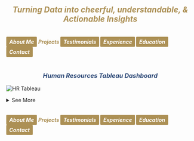 ## ***<center><span style="color:#ac9055">Turning Data into cheerful, understandable, & Actionable Insights</span></center>***
<br>
<strong><em>
<a href="https://hend-a-ghafour.github.io" style="display:inline-block; padding:5px 8px; color:white; background-color:#ac9055; text-align:center; text-decoration:none; border-radius:2px;"> About Me </a>
<span style="color:#ac9055"> Projects </span>
<a href="https://hend-a-ghafour.github.io/Testimonials" style="display:inline-block; padding:5px 8px; color:white; background-color:#ac9055; text-align:center; text-decoration:none; border-radius:2px;"> Testimonials </a>
<a href="https://hend-a-ghafour.github.io/Experience" style="display:inline-block; padding:5px 8px; color:white; background-color:#ac9055; text-align:center; text-decoration:none; border-radius:2px;"> Experience </a>
<a href="https://hend-a-ghafour.github.io/Certifications" style="display:inline-block; padding:5px 8px; color:white; background-color:#ac9055; text-align:center; text-decoration:none; border-radius:2px;"> Education </a>
<a href="https://hend-a-ghafour.github.io/Contact" style="display:inline-block; padding:5px 8px; color:white; background-color:#ac9055; text-align:center; text-decoration:none; border-radius:2px;"> Contact </a>
</em></strong>
<br><br>

### ***<center><span style="color:#284574"> Human Resources Tableau Dashboard</span></center>***
![HR Tableau](https://hend-a-ghafour.github.io/Media/HR.jpg)
<details>
  <summary>See More</summary>
  
<h4> <em><span style="color:#ac9055"> Overview: </span></em></h4>
<center> Created a comprehensive Tableau dashboard to analyze employee data, gaining insights into workforce aspects, including demographics, hiring and termination trends, and salary distributions. This analysis aimed to understand employee characteristics, department-specific trends, and performance evaluations to drive data-informed decisions.</center> <br><br><br>

<h4> <em><span style="color:#ac9055"> Tools & Techniques </span></em></h4>
<em><strong><span style="color:#808080"> Tableau </span></strong></em> for calculations, data visualization and interactive dashboards.
<br><br><br>

<h4> <em><span style="color:#ac9055"> Roles & Responsibilities </span></em></h4>
  <li> <strong><em><span style="color:#808080">Data Cleaning:</span></em></strong></li> 
    Verified data types, identified null values, and inspected unique entries, such as detecting nulls in the 'termdate' column indicating non-terminated employees.<br><br>
  <li><strong><em><span style="color:#808080">Visualization:</span></em></strong></li>  
    Selected the most appropriate charts for effective data presentation and created a comprehensive employee information table.
<img src="https://hend-a-ghafour.github.io/Media/HR-Emp-Details.jpg" alt="HR Employee Details" width="500" height="300" style="border-radius: 10px;"><br><br>
  <li><strong><em><span style="color:#808080">Analysis:</span></em></strong></li>  
    Conducted statistical analysis to identify trends in hiring, terminations, and salary distributions.<br><br><br>
  
<h4> <em><span style="color:#ac9055"> Challenges Faced </span></em></h4>
  <li><strong><em><span style="color:#808080">Data Gaps:</span></em></strong></li> 
    Identified missing values in critical fields, requiring strategies for accurate interpretation.<br><br>
  <li><strong><em><span style="color:#808080">Complex Relationships:</span></em></strong></li> 
    Analyzed complex relationships between hiring, terminations, and department-level trends.<br><br>
  <li><strong><em><span style="color:#808080">Data Standardization:</span></em></strong></li> 
    Needed to verify data consistency across branches and departments for accurate insights.<br><br><br>
  
<h4> <em><span style="color:#ac9055"> Achievements </span></em></h4>
  <li><strong><em><span style="color:#808080">Employee Analysis:</span></em></strong></li> 
    Total employee count reached 8,950 (7,984 active, 966 terminated).<br><br>
  <li><strong><em><span style="color:#808080">Hiring Trends:</span></em></strong></li> 
    Noted peak hiring in 2017 with 1,560 new employees, while 2021 experienced the lowest hiring rate with 382 hires.<br><br>
  <li><strong><em><span style="color:#808080">Termination Analysis:</span></em></strong></li> 
    Found that 2023 had the highest terminations, with 174 employees (18% of total terminations), predominantly in the Operations department.<br><br>
  <li><strong><em><span style="color:#808080">Departmental Insights:</span></em></strong></li> 
    Operations had the highest activity, with 30% of both active and terminated employees, suggesting high turnover.<br><br>
  <li><strong><em><span style="color:#808080">Geographical Distribution:</span></em></strong></li> 
    70% of employees were based at HQ in New York, which also had a higher termination rate.<br><br>
  <li><strong><em><span style="color:#808080">Gender Analysis:</span></em></strong></li> 
    Gender distribution was slightly male-dominated (54%), with a balanced termination rate (11% each for males and females).<br><br>
  <li><strong><em><span style="color:#808080">Educational Trends</span></em></strong></li> 
    Identified that bachelor’s degree holders formed the largest employee group (61%) with noticeable termination disparities among educational levels.<br><br><br>
  
<h4> <em><span style="color:#ac9055"> Insights </span></em></h4>
  <li><strong><em><span style="color:#808080">Hiring & Termination Trends:</span></em></strong></li> 
    The Operations department’s turnover was high, and New York HQ showed the highest activity, with a considerable termination rate.<br><br>
  <li><strong><em><span style="color:#808080">Gender & Education Dynamics:</span></em></strong></li> 
    Gender imbalances were observed in specific educational categories, with a higher termination rate among female high school graduates and male PhD holders.<br><br>
  <li><strong><em><span style="color:#808080">Performance Ratings:</span></em></strong></li> 
    Educational level affected performance ratings, with high school graduates more often rated "Needs Improvement," while PhD holders frequently achieved "Excellent" ratings.<br><br>
  <li><strong><em><span style="color:#808080">Salary Disparities:</span></em></strong></li> 
    Significant gender-based salary disparities were observed, particularly among bachelor’s and PhD holders.<br><br><br>
  
<h4> <em><span style="color:#ac9055"> Future Application </span></em></h4>
  <li><strong><em><span style="color:#808080">Workforce Planning:</span></em></strong></li> 
    Explore hiring and termination trends to optimize staffing and reduce turnover in high-activity departments like Operations.<br><br>
  <li><strong><em><span style="color:#808080">Turnover Analysis:</span></em></strong></li> 
    Conduct a deeper analysis of the reasons behind turnover patterns, especially in specific positions and departments.<br><br>
  <li><strong><em><span style="color:#808080">Gender & Education Balance:</span></em></strong></li> 
    Investigate gender disparities in salary and termination rates to promote equity.<br><br>
  <li><strong><em><span style="color:#808080">Performance-Based Retention:</span></em></strong></li> 
    Reevaluate performance rating criteria and termination practices to ensure fair and consistent employee assessments.<br><br>
  <li><strong><em><span style="color:#808080">Compensation Strategy:</span></em></strong></li> 
    Research if salary differences are consistent over time and explore whether performance and experience are accurately reflected in the company’s pay structure.

</details>




<br>
    
<strong><em>
<a href="https://hend-a-ghafour.github.io" style="display:inline-block; padding:5px 8px; color:white; background-color:#ac9055; text-align:center; text-decoration:none; border-radius:2px;"> About Me </a>
<span style="color:#ac9055"> Projects </span>
<a href="https://hend-a-ghafour.github.io/Testimonials" style="display:inline-block; padding:5px 8px; color:white; background-color:#ac9055; text-align:center; text-decoration:none; border-radius:2px;"> Testimonials </a>
<a href="https://hend-a-ghafour.github.io/Experience" style="display:inline-block; padding:5px 8px; color:white; background-color:#ac9055; text-align:center; text-decoration:none; border-radius:2px;"> Experience </a>
<a href="https://hend-a-ghafour.github.io/Certifications" style="display:inline-block; padding:5px 8px; color:white; background-color:#ac9055; text-align:center; text-decoration:none; border-radius:2px;"> Education </a>
<a href="https://hend-a-ghafour.github.io/Contact" style="display:inline-block; padding:5px 8px; color:white; background-color:#ac9055; text-align:center; text-decoration:none; border-radius:2px;"> Contact </a>
</em></strong>
